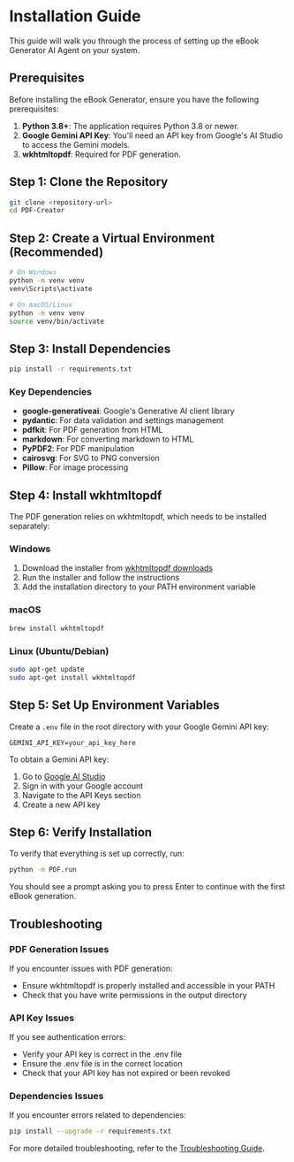 <!-- Copyright (c) 2025 Swaraj Puppalwar (UltronTheAI) -->
<!-- Licensed under the MIT License. See LICENSE file in the project root for full license information. -->
<!-- Project: https://github.com/UltronTheAI/eBook-Generator-AI-Agent -->

# Installation Guide

This guide will walk you through the process of setting up the eBook Generator AI Agent on your system.

## Prerequisites

Before installing the eBook Generator, ensure you have the following prerequisites:

1. **Python 3.8+**: The application requires Python 3.8 or newer.
2. **Google Gemini API Key**: You'll need an API key from Google's AI Studio to access the Gemini models.
3. **wkhtmltopdf**: Required for PDF generation.

## Step 1: Clone the Repository

```bash
git clone <repository-url>
cd PDF-Creator
```

## Step 2: Create a Virtual Environment (Recommended)

```bash
# On Windows
python -m venv venv
venv\Scripts\activate

# On macOS/Linux
python -m venv venv
source venv/bin/activate
```

## Step 3: Install Dependencies

```bash
pip install -r requirements.txt
```

### Key Dependencies

- **google-generativeai**: Google's Generative AI client library
- **pydantic**: For data validation and settings management
- **pdfkit**: For PDF generation from HTML
- **markdown**: For converting markdown to HTML
- **PyPDF2**: For PDF manipulation
- **cairosvg**: For SVG to PNG conversion
- **Pillow**: For image processing

## Step 4: Install wkhtmltopdf

The PDF generation relies on wkhtmltopdf, which needs to be installed separately:

### Windows
1. Download the installer from [wkhtmltopdf downloads](https://wkhtmltopdf.org/downloads.html)
2. Run the installer and follow the instructions
3. Add the installation directory to your PATH environment variable

### macOS
```bash
brew install wkhtmltopdf
```

### Linux (Ubuntu/Debian)
```bash
sudo apt-get update
sudo apt-get install wkhtmltopdf
```

## Step 5: Set Up Environment Variables

Create a `.env` file in the root directory with your Google Gemini API key:

```
GEMINI_API_KEY=your_api_key_here
```

To obtain a Gemini API key:
1. Go to [Google AI Studio](https://makersuite.google.com/)
2. Sign in with your Google account
3. Navigate to the API Keys section
4. Create a new API key

## Step 6: Verify Installation

To verify that everything is set up correctly, run:

```bash
python -m PDF.run
```

You should see a prompt asking you to press Enter to continue with the first eBook generation.

## Troubleshooting

### PDF Generation Issues

If you encounter issues with PDF generation:
- Ensure wkhtmltopdf is properly installed and accessible in your PATH
- Check that you have write permissions in the output directory

### API Key Issues

If you see authentication errors:
- Verify your API key is correct in the .env file
- Ensure the .env file is in the correct location
- Check that your API key has not expired or been revoked

### Dependencies Issues

If you encounter errors related to dependencies:
```bash
pip install --upgrade -r requirements.txt
```

For more detailed troubleshooting, refer to the [Troubleshooting Guide](troubleshooting.md). 